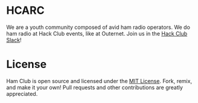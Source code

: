 # HCARC
We are a youth community composed of avid ham radio operators. We do ham radio at Hack Club events, like at Outernet. Join us in the [Hack Club Slack](https://hackclub.com/slack/?event=Hack%20Club%20Amateur%20Radio%20Club)!

# License
Ham Club is open source and licensed under the [MIT License](https://github.com/crnicholson/hcarc/blob/main/LICENSE.md). Fork, remix, and make it your own! Pull requests and other contributions are greatly appreciated.